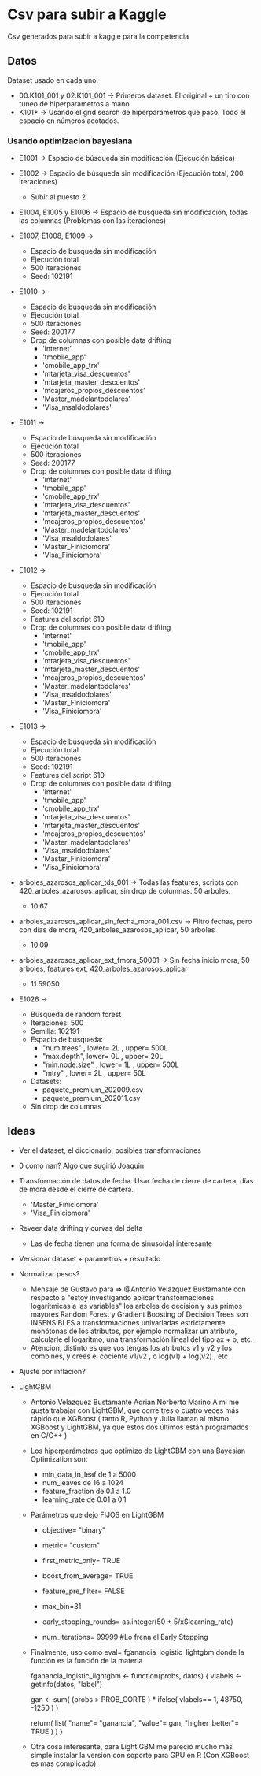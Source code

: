 # Csv para subir a Kaggle

Csv generados para subir a kaggle para la competencia

## Datos

Dataset usado en cada uno:

* 00.K101_001 y 02.K101_001 -> Primeros dataset. El original + un tiro con tuneo de hiperparametros a mano
* K101* -> Usando el grid search de hiperparametros que pasó. Todo el espacio en números acotados.


### Usando optimizacion bayesiana

* E1001 -> Espacio de búsqueda sin modificación (Ejecución básica)
* E1002 -> Espacio de búsqueda sin modificación (Ejecución total, 200 iteraciones)
	* Subir al puesto 2
* E1004, E1005 y E1006 -> Espacio de búsqueda sin modificación, todas las columnas (Problemas con las iteraciones)
* E1007, E1008, E1009 -> 
	* Espacio de búsqueda sin modificación 
	* Ejecución total
	* 500 iteraciones
	* Seed: 102191

* E1010 -> 
	* Espacio de búsqueda sin modificación 
	* Ejecución total
	* 500 iteraciones
	* Seed: 200177
	* Drop de columnas con posible data drifting
		* 'internet'
        * 'tmobile_app'
        * 'cmobile_app_trx'
        * 'mtarjeta_visa_descuentos'
        * 'mtarjeta_master_descuentos'
        * 'mcajeros_propios_descuentos'
        * 'Master_madelantodolares'
        * 'Visa_msaldodolares'

* E1011 -> 
	* Espacio de búsqueda sin modificación 
	* Ejecución total
	* 500 iteraciones
	* Seed: 200177
	* Drop de columnas con posible data drifting
		* 'internet'
        * 'tmobile_app'
        * 'cmobile_app_trx'
        * 'mtarjeta_visa_descuentos'
        * 'mtarjeta_master_descuentos'
        * 'mcajeros_propios_descuentos'
        * 'Master_madelantodolares'
        * 'Visa_msaldodolares'
	    * 'Master_Finiciomora'
	    * 'Visa_Finiciomora'

* E1012 ->
	* Espacio de búsqueda sin modificación 
	* Ejecución total
	* 500 iteraciones
	* Seed: 102191
	* Features del script 610
	* Drop de columnas con posible data drifting
		* 'internet'
        * 'tmobile_app'
        * 'cmobile_app_trx'
        * 'mtarjeta_visa_descuentos'
        * 'mtarjeta_master_descuentos'
        * 'mcajeros_propios_descuentos'
        * 'Master_madelantodolares'
        * 'Visa_msaldodolares'
	    * 'Master_Finiciomora'
	    * 'Visa_Finiciomora'

* E1013 ->
	* Espacio de búsqueda sin modificación 
	* Ejecución total
	* 500 iteraciones
	* Seed: 102191
	* Features del script 610
	* Drop de columnas con posible data drifting
		* 'internet'
        * 'tmobile_app'
        * 'cmobile_app_trx'
        * 'mtarjeta_visa_descuentos'
        * 'mtarjeta_master_descuentos'
        * 'mcajeros_propios_descuentos'
        * 'Master_madelantodolares'
        * 'Visa_msaldodolares'
	    * 'Master_Finiciomora'
	    * 'Visa_Finiciomora'

* arboles_azarosos_aplicar_tds_001 -> Todas las features, scripts con 420_arboles_azarosos_aplicar, sin drop de columnas. 50 arboles.
	* 10.67

* arboles_azarosos_aplicar_sin_fecha_mora_001.csv -> Filtro fechas, pero con días de mora, 420_arboles_azarosos_aplicar, 50 árboles
	* 10.09

* arboles_azarosos_aplicar_ext_fmora_50001 -> Sin fecha inicio mora, 50 arboles, features ext, 420_arboles_azarosos_aplicar
	* 11.59050

* E1026 ->
	* Búsqueda de random forest
	* Iteraciones: 500
	* Semilla: 102191
	* Espacio de búsqueda:
		* "num.trees" ,        lower=  2L  , upper=  500L
		* "max.depth",         lower=  0L  , upper=   20L
		* "min.node.size" ,    lower=  1L  , upper=  500L
		* "mtry" ,             lower=  2L  , upper=   50L
	* Datasets: 
		* paquete_premium_202009.csv
		* paquete_premium_202011.csv
	* Sin drop de columnas





## Ideas

* Ver el dataset, el diccionario, posibles transformaciones
* 0 como nan? Algo que sugirió Joaquin
* Transformación de datos de fecha. Usar fecha de cierre de cartera, días de mora desde el cierre de cartera.
	* 'Master_Finiciomora'
	* 'Visa_Finiciomora'
* Reveer data drifting y curvas del delta
	* Las de fecha tienen una forma de sinusoidal interesante
* Versionar dataset + parametros + resultado

* Normalizar pesos?
	* Mensaje de Gustavo para => @Antonio Velazquez Bustamante con respecto a "estoy investigando aplicar transformaciones logarítmicas a las variables" los arboles de decisión y sus primos mayores Random Forest y Gradient Boosting of Decision Trees son INSENSIBLES a transformaciones univariadas estrictamente monótonas de los atributos, por ejemplo normalizar un atributo, calcularle el logaritmo, una transformación lineal del tipo ax + b, etc.
	* Atencion, distinto es que vos tengas los atributos v1 y v2 y los combines, y crees el cociente v1/v2 , o log(v1) + log(v2) , etc
* Ajuste por inflacion?
	


* LightGBM 
	* Antonio Velazquez Bustamante Adrian Norberto Marino A mi me gusta trabajar con LightGBM, que corre tres o cuatro veces más rápido que XGBoost ( tanto R, Python y Julia llaman al mismo XGBoost y LightGBM, ya que estos dos últimos están programados en C/C++ )
	* Los hiperparámetros que optimizo de LightGBM con una Bayesian Optimization son:
		* min_data_in_leaf de 1 a 5000
		* num_leaves de 16 a 1024
		* feature_fraction de 0.1 a 1.0
		* learning_rate de 0.01 a 0.1

	* Parámetros que dejo FIJOS en LightGBM
		* objective= "binary"
		* metric= "custom"
		* first_metric_only= TRUE
	 	* boost_from_average= TRUE
		* feature_pre_filter= FALSE

		* max_bin=31

		* early_stopping_rounds= as.integer(50 + 5/x$learning_rate)
		* num_iterations= 99999 #Lo frena el Early Stopping
	* Finalmente, uso como eval= fganancia_logistic_lightgbm donde la función es la función de la materia

		fganancia_logistic_lightgbm <- function(probs, datos)
		{
		vlabels <- getinfo(datos, "label")

		gan <- sum( (probs > PROB_CORTE ) * ifelse( vlabels== 1, 48750, -1250 )
		)

		return( list( "name"= "ganancia",
		"value"= gan,
		"higher_better"= TRUE ) )
		}

	* Otra cosa interesante, para Light GBM me pareció mucho más simple instalar la versión con soporte para GPU en R (Con XGBoost es mas complicado).












